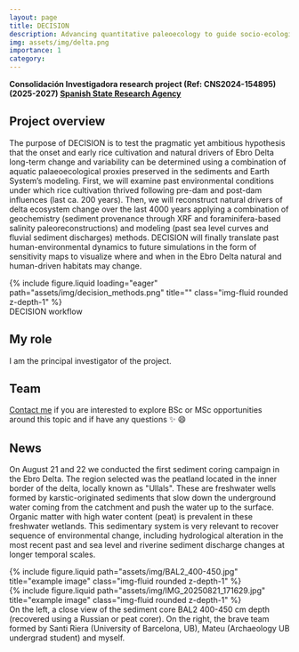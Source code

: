 ```yaml
---
layout: page
title: DECISION
description: Advancing quantitative paleoecology to guide socio-ecological system resilience of a Mediterranean delta to global change
img: assets/img/delta.png
importance: 1
category: 
---
```


**Consolidación Investigadora research project (Ref: CNS2024-154895) (2025-2027) [Spanish State Research Agency](https://www.aei.gov.es)**

## Project overview
The purpose of DECISION is to test the pragmatic yet ambitious hypothesis that the onset and early rice cultivation and natural drivers of Ebro Delta long-term change and variability can be determined using a combination of aquatic palaeoecological proxies preserved in the sediments and Earth System’s modeling. First, we will examine past environmental conditions under which rice cultivation thrived following pre-dam and post-dam influences (last ca. 200 years). Then, we will reconstruct natural drivers of delta ecosystem change over the last 4000 years applying a combination of geochemistry (sediment provenance through XRF and foraminifera-based salinity paleoreconstructions) and modeling (past sea level curves and fluvial sediment discharges) methods. DECISION will finally translate past human-environmental dynamics to future simulations in the form of sensitivity maps to visualize where and when in the Ebro Delta natural and human-driven habitats may change.

<div class="row">
    <div class="col-sm mt-3 mt-md-0">
        {% include figure.liquid loading="eager" path="assets/img/decision_methods.png" title="" class="img-fluid rounded z-depth-1" %}
    </div>
</div>
<div class="caption">
    DECISION workflow
</div>

## My role
I am the principal investigator of the project.

## Team
[Contact me](mailto:xavier.benito@irta.cat) if you are interested to explore BSc or MSc opportunities around this topic and if have any questions :sparkles: :smile:

## News
On August 21 and 22 we conducted the first sediment coring campaign in the Ebro Delta. The region selected was the peatland located in the inner border of the delta, locally known as "Ullals". These are freshwater wells formed by karstic-originated sediments that slow down the underground water coming from the catchment and push the water up to the surface. Organic matter with high water content (peat) is prevalent in these freshwater wetlands. This sedimentary system is very relevant to recover sequence of environmental change, including hydrological alteration in the most recent past and sea level and riverine sediment discharge changes at longer temporal scales.

<div class="row justify-content-sm-center">
    <div class="col-sm-8 mt-3 mt-md-0">
        {% include figure.liquid path="assets/img/BAL2_400-450.jpg" title="example image" class="img-fluid rounded z-depth-1" %}
    </div>
    <div class="col-sm-4 mt-3 mt-md-0">
        {% include figure.liquid path="assets/img/IMG_20250821_171629.jpg" title="example image" class="img-fluid rounded z-depth-1" %}
    </div>
</div>
<div class="caption">
    On the left, a close view of the sediment core BAL2 400-450 cm depth (recovered using a Russian or peat corer). On the right, the brave team formed by Santi Riera (University of Barcelona, UB), Mateu (Archaeology UB undergrad student) and myself.
</div>






